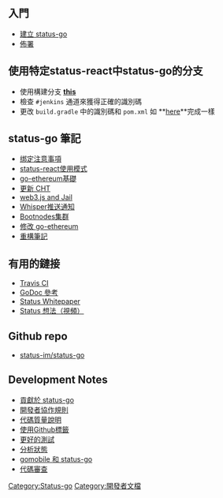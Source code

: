## 入門

  - [建立 status-go](建立_status-go "wikilink")
  - [佈署](Status-go_Deployment "wikilink")

## 使用特定status-react中status-go的分支

  - 使用構建分支 **[this](https://jenkins.status.im/job/status-go-manual/)**
  - 檢查 `#jenkins` 通道來獲得正確的識別碼
  - 更改 `build.gradle` 中的識別碼和 `pom.xml` 如
    **[here](https://github.com/status-im/status-react/commit/847bbcdb675c6c320d3aa62c55977d96daa9c933)**完成一樣

## status-go 筆記

  - [绑定注意事項](Status-go_Binding_notes "wikilink")
  - [status-react使用模式](status-react使用模式 "wikilink")
  - [go-ethereum基礎](go-ethereum基礎 "wikilink")
  - [更新 CHT](更新_CHT "wikilink")
  - [web3.js and Jail](web3.js_and_Jail "wikilink")
  - [Whisper推送通知](Whisper推送通知 "wikilink")
  - [Bootnodes集群](Bootnodes集群 "wikilink")
  - [修改 go-ethereum](修改_go-ethereum "wikilink")
  - [重構筆記](重構筆記 "wikilink")

## 有用的鏈接

  - [Travis CI](https://travis-ci.org/status-im/status-go)
  - [GoDoc 參考](https://godoc.org/github.com/status-im/status-go)
  - [Status Whitepaper](https://status.im/whitepaper.pdf)
  - [Status 想法（視頻）](https://www.youtube.com/watch?v=Je7yErjEVt4)

## Github repo

  - [status-im/status-go](https://github.com/status-im/status-go)

## Development Notes

  - [貢獻於 status-go](貢獻於_status-go "wikilink")
  - [開發者協作規則](開發者協作規則 "wikilink")
  - [代碼質量說明](代碼質量說明 "wikilink")
  - [使用Github標籤](使用Github標籤 "wikilink")
  - [更好的測試](更好的測試 "wikilink")
  - [分析狀態](分析狀態 "wikilink")
  - [gomobile 和 status-go](gomobile_和_status-go "wikilink")
  - [代碼審查](代碼審查 "wikilink")

[Category:Status-go](Category:Status-go "wikilink")
[Category:開發者文檔](Category:開發者文檔 "wikilink")